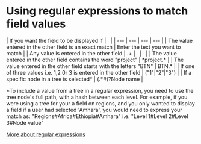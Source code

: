 

# Using regular expressions to match field values

| If you want the field to be displayed if | &nbsp; |
| --- | --- | --- | --- |
| The value entered in the other field is an exact match | Enter the text you want to match |
| Any value is entered in the other field | .+ | &nbsp; | &nbsp; |
| The value entered in the other field contains the word "project" | \*project.\* | 
| The value entered in the other field starts with the letters "BTN" | BTN.\* | 
| If one of three values i.e. 1,2 0r 3 is entered in the other field | ("1"|"2"|"3") |
| If a specific node in a tree is selected\* | (.\*#)?Node name | 

\*To include a value from a tree in a regular expression, you need to use the tree node's full path, with a hash between each level. For example, if you were using a tree for your a field on regions, and you only wanted to display a field if a user had selected 'Amhara', you would need to express your match as: "Regions#Africa#Ethiopia#Amhara" i.e. "Level 1#Level 2#Level 3#Node value"

[More about regular expressions](http://www.regular-expressions.info/tutorial.html)